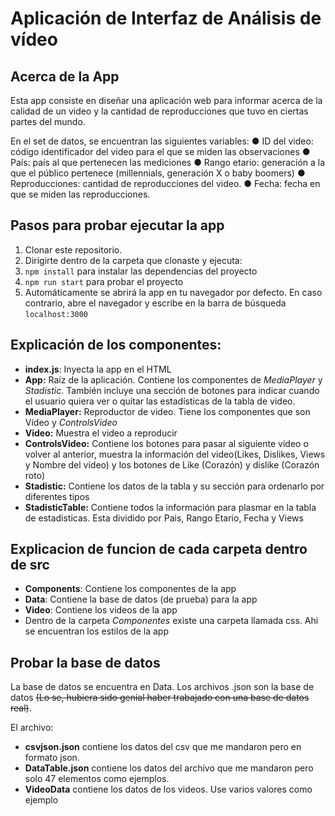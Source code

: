 # Aplicación de Interfaz de Análisis de vídeo

## Acerca de la App

Esta app consiste en diseñar una aplicación web para informar acerca de la calidad de un video y la cantidad de reproducciones que tuvo en ciertas partes del mundo.

En el set de datos, se encuentran las siguientes variables:
● ID del video: código identificador del video para el que se miden las observaciones
● País: país al que pertenecen las mediciones
● Rango etario: generación a la que el público pertenece (millennials, generación X o
baby boomers)
● Reproducciones: cantidad de reproducciones del video.
● Fecha: fecha en que se miden las reproducciones.

## Pasos para probar ejecutar la app

1. Clonar este repositorio.
2. Dirigirte dentro de la carpeta que clonaste y ejecuta:
3. `npm install` para instalar las dependencias del proyecto
4. `npm run start` para probar el proyecto
5. Automáticamente se abrirá la app en tu navegador por defecto. En caso contrario, abre el navegador y escribe en la barra de búsqueda `localhost:3000`

## Explicación de los componentes:

- **index.js**: Inyecta la app en el HTML
- **App:** Raíz de la aplicación. Contiene los componentes de _MediaPlayer_ y _Stadistic_. También incluye una sección de botones para indicar cuando el usuario quiera ver o quitar las estadísticas de la tabla de video.
- **MediaPlayer:** Reproductor de video. Tiene los componentes que son Vídeo y _ControlsVideo_
- **Video:** Muestra el video a reproducir
- **ControlsVideo:** Contiene los botones para pasar al siguiente video o volver al anterior, muestra la información del video(Likes, Dislikes, Views y Nombre del video) y los botones de Like (Corazón) y dislike (Corazón roto)
- **Stadistic:** Contiene los datos de la tabla y su sección para ordenarlo por diferentes tipos
- **StadisticTable:** Contiene todos la información para plasmar en la tabla de estadisticas. Esta dividido por Pais, Rango Etario, Fecha y Views

## Explicacion de funcion de cada carpeta dentro de src

- **Components**: Contiene los componentes de la app
- **Data**: Contiene la base de datos (de prueba) para la app
- **Video**: Contiene los videos de la app
- Dentro de la carpeta _Componentes_ existe una carpeta llamada css. Ahi se encuentran los estilos de la app

## Probar la base de datos

La base de datos se encuentra en Data.
Los archivos .json son la base de datos ~~(Lo se, hubiera sido genial haber trabajado con una base de datos real)~~.

El archivo:

- **csvjson.json** contiene los datos del csv que me mandaron pero en formato json.
- **DataTable.json** contiene los datos del archivo que me mandaron pero solo 47 elementos como ejemplos.
- **VideoData** contiene los datos de los videos. Use varios valores como ejemplo
